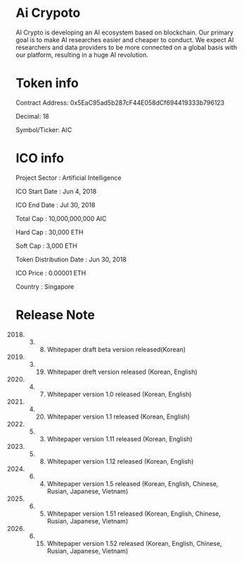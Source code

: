 # Ai Crypoto
AI Crypto is developing an AI ecosystem based on blockchain. Our primary goal is to make AI researches easier and cheaper to conduct. We expect AI researchers and data providers to be more connected on a global basis with our platform, resulting in a huge AI revolution.

# Token info
Contract Address: 0x5EaC95ad5b287cF44E058dCf694419333b796123

Decimal: 18

Symbol/Ticker: AIC

# ICO info
Project Sector	:	Artificial Intelligence 

ICO Start Date	:	Jun 4, 2018

ICO End Date	:	Jul 30, 2018

Total Cap	:	10,000,000,000 AIC

Hard Cap	:	30,000 ETH

Soft Cap	:	3,000 ETH

Token Distribution Date	:	Jun 30, 2018

ICO Price 	:	0.00001 ETH

Country	:	Singapore

# Release Note
2018. 03. 08. Whitepaper draft beta version released(Korean)

2018. 03. 19. Whitepaper dreft version released (Korean, English)

2018. 04. 07. Whitepaper version 1.0 released (Korean, English)

2018. 04. 20. Whitepaper version 1.1 released (Korean, English)

2018. 05. 03. Whitepaper version 1.11 released (Korean, English)

2018. 05. 08. Whitepaper version 1.12 released (Korean, English)

2018. 06. 04. Whitepaper version 1.5 released (Korean, English, Chinese, Rusian, Japanese, Vietnam)

2018. 06. 05. Whitepaper version 1.51 released (Korean, English, Chinese, Rusian, Japanese, Vietnam)

2018. 06. 15. Whitepaper version 1.52 released (Korean, English, Chinese, Rusian, Japanese, Vietnam)

